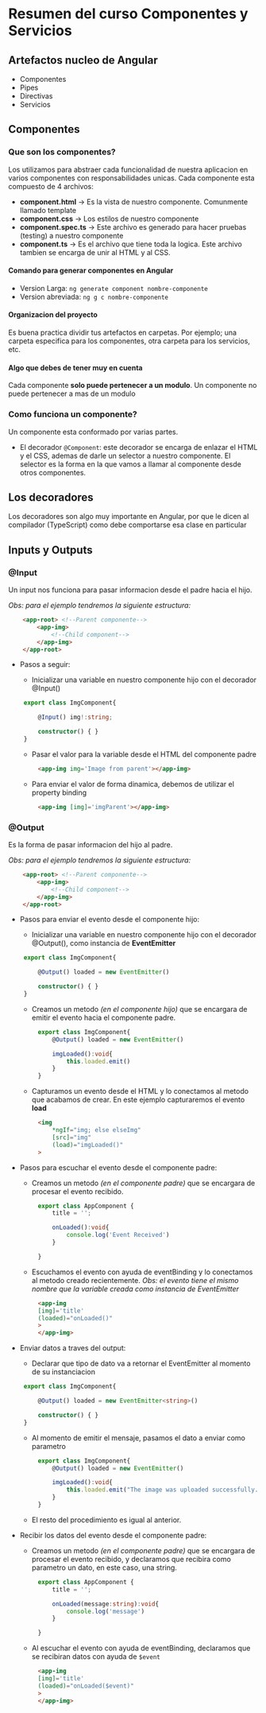 # Resumen del curso Componentes y Servicios

## Artefactos nucleo de Angular

- Componentes
- Pipes
- Directivas
- Servicios

## Componentes

### Que son los componentes?

Los utilizamos para abstraer cada funcionalidad de nuestra aplicacion en varios componentes con responsabilidades unicas.
Cada componente esta compuesto de 4 archivos:

- **component.html** -> Es la vista de nuestro componente. Comunmente llamado template
- **component.css** -> Los estilos de nuestro componente
- **component.spec.ts** -> Este archivo es generado para hacer pruebas (testing) a nuestro componente
- **component.ts** -> Es el archivo que tiene toda la logica. Este archivo tambien se encarga de unir al HTML y al CSS.

#### Comando para generar componentes en Angular

- Version Larga: `ng generate component nombre-componente`
- Version abreviada: `ng g c nombre-componente`

#### Organizacion del proyecto

Es buena practica dividir tus artefactos en carpetas. Por ejemplo; una carpeta especifica para los componentes, otra carpeta para los servicios, etc.

#### Algo que debes de tener muy en cuenta

Cada componente **solo puede pertenecer a un modulo**. Un componente no puede pertenecer a mas de un modulo

### Como funciona un componente?

Un componente esta conformado por varias partes.

- El decorador `@Component`: este decorador se encarga de enlazar el HTML y el CSS, ademas de darle un selector a nuestro componente. El selector es la forma en la que vamos a llamar al componente desde otros componentes.

## Los decoradores

Los decoradores son algo muy importante en Angular, por que le dicen al compilador (TypeScript) como debe comportarse esa clase en particular

## Inputs y Outputs

### @Input

Un input nos funciona para pasar informacion desde el padre hacia el hijo.

*Obs: para el ejemplo tendremos la siguiente estructura:*

```HTML
    <app-root> <!--Parent componente-->
        <app-img>
            <!--Child component-->
        </app-img>
    </app-root>
```

- Pasos a seguir:
  - Inicializar una variable en nuestro componente hijo con el decorador @Input()

   ```TypeScript
    export class ImgComponent{

        @Input() img!:string;

        constructor() { }
    }
   ```

  - Pasar el valor para la variable desde el HTML del componente padre

   ```HTML
        <app-img img='Image from parent'></app-img>
   ```
  
  - Para enviar el valor de forma dinamica, debemos de utilizar el property binding

   ```HTML
        <app-img [img]='imgParent'></app-img>
   ```

### @Output

Es la forma de pasar informacion del hijo al padre.

*Obs: para el ejemplo tendremos la siguiente estructura:*

```HTML
    <app-root> <!--Parent componente-->
        <app-img>
            <!--Child component-->
        </app-img>
    </app-root>
```

- Pasos para enviar el evento desde el componente hijo:
  - Inicializar una variable en nuestro componente hijo con el decorador @Output(), como instancia de **EventEmitter**

   ```TypeScript
    export class ImgComponent{

        @Output() loaded = new EventEmitter()

        constructor() { }
    }
   ```

  - Creamos un metodo *(en el componente hijo)* que se encargara de emitir el evento hacia el componente padre.

   ```TypeScript
        export class ImgComponent{
            @Output() loaded = new EventEmitter()

            imgLoaded():void{
                this.loaded.emit()
            }
        }
   ```
  
  - Capturamos un evento desde el HTML y lo conectamos al metodo que acabamos de crear. En este ejemplo capturaremos el evento **load**

   ```HTML
        <img 
            *ngIf="img; else elseImg" 
            [src]="img" 
            (load)="imgLoaded()"
        >
   ```

- Pasos para escuchar el evento desde el componente padre:

  - Creamos un metodo *(en el componente padre)* que se encargara de procesar el evento recibido.

   ```TypeScript
        export class AppComponent {
            title = '';

            onLoaded():void{
                console.log('Event Received')
            }

        }
   ```

  - Escuchamos el evento con ayuda de eventBinding y lo conectamos al metodo creado recientemente. *Obs: el evento tiene el mismo nombre que la variable creada como instancia de EventEmitter*

   ```HTML
        <app-img 
        [img]='title' 
        (loaded)="onLoaded()"
        >
        </app-img>
   ```
  
- Enviar datos a traves del output:
  - Declarar que tipo de dato va a retornar el EventEmitter al momento de su instanciacion

   ```TypeScript
    export class ImgComponent{

        @Output() loaded = new EventEmitter<string>()

        constructor() { }
    }
   ```

  - Al momento de emitir el mensaje, pasamos el dato a enviar como parametro

   ```TypeScript
        export class ImgComponent{
            @Output() loaded = new EventEmitter()

            imgLoaded():void{
                this.loaded.emit("The image was uploaded successfully.")
            }
        }
   ```
  
  - El resto del procedimiento es igual al anterior.

- Recibir los datos del evento desde el componente padre:

  - Creamos un metodo *(en el componente padre)* que se encargara de procesar el evento recibido, y declaramos que recibira como parametro un dato, en este caso, una string.

   ```TypeScript
        export class AppComponent {
            title = '';

            onLoaded(message:string):void{
                console.log('message')
            }

        }
   ```

  - Al escuchar el evento con ayuda de eventBinding, declaramos que se recibiran datos con ayuda de `$event`

   ```HTML
        <app-img 
        [img]='title' 
        (loaded)="onLoaded($event)"
        >
        </app-img>
   ```